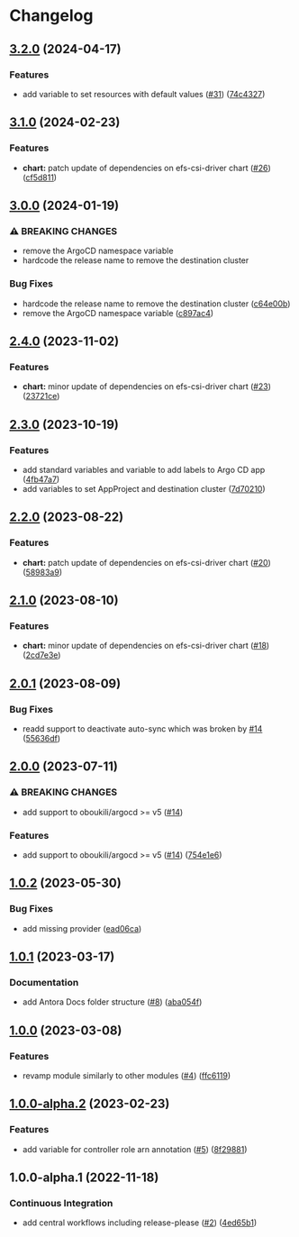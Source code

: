 # Changelog

## [3.2.0](https://github.com/camptocamp/devops-stack-module-efs-csi-driver/compare/v3.1.0...v3.2.0) (2024-04-17)


### Features

* add variable to set resources with default values ([#31](https://github.com/camptocamp/devops-stack-module-efs-csi-driver/issues/31)) ([74c4327](https://github.com/camptocamp/devops-stack-module-efs-csi-driver/commit/74c4327e3bce42792b46007babcf37c317a63610))

## [3.1.0](https://github.com/camptocamp/devops-stack-module-efs-csi-driver/compare/v3.0.0...v3.1.0) (2024-02-23)


### Features

* **chart:** patch update of dependencies on efs-csi-driver chart ([#26](https://github.com/camptocamp/devops-stack-module-efs-csi-driver/issues/26)) ([cf5d811](https://github.com/camptocamp/devops-stack-module-efs-csi-driver/commit/cf5d8114b4e033bd38cf983bfd7b76a99d4b61e3))

## [3.0.0](https://github.com/camptocamp/devops-stack-module-efs-csi-driver/compare/v2.4.0...v3.0.0) (2024-01-19)


### ⚠ BREAKING CHANGES

* remove the ArgoCD namespace variable
* hardcode the release name to remove the destination cluster

### Bug Fixes

* hardcode the release name to remove the destination cluster ([c64e00b](https://github.com/camptocamp/devops-stack-module-efs-csi-driver/commit/c64e00b05d45dd7796782f6983959e896aa82d41))
* remove the ArgoCD namespace variable ([c897ac4](https://github.com/camptocamp/devops-stack-module-efs-csi-driver/commit/c897ac4f3b386c412aabe1166f3c837b87002ea8))

## [2.4.0](https://github.com/camptocamp/devops-stack-module-efs-csi-driver/compare/v2.3.0...v2.4.0) (2023-11-02)


### Features

* **chart:** minor update of dependencies on efs-csi-driver chart ([#23](https://github.com/camptocamp/devops-stack-module-efs-csi-driver/issues/23)) ([23721ce](https://github.com/camptocamp/devops-stack-module-efs-csi-driver/commit/23721ce2e361b625761b515d7db284f0c1aaf2e4))

## [2.3.0](https://github.com/camptocamp/devops-stack-module-efs-csi-driver/compare/v2.2.0...v2.3.0) (2023-10-19)


### Features

* add standard variables and variable to add labels to Argo CD app ([4fb47a7](https://github.com/camptocamp/devops-stack-module-efs-csi-driver/commit/4fb47a7f85bd2c2f7eb51a53c3a392f86c979fb6))
* add variables to set AppProject and destination cluster ([7d70210](https://github.com/camptocamp/devops-stack-module-efs-csi-driver/commit/7d7021045fc47a184c56f831680d8e0945d9bb0e))

## [2.2.0](https://github.com/camptocamp/devops-stack-module-efs-csi-driver/compare/v2.1.0...v2.2.0) (2023-08-22)


### Features

* **chart:** patch update of dependencies on efs-csi-driver chart ([#20](https://github.com/camptocamp/devops-stack-module-efs-csi-driver/issues/20)) ([58983a9](https://github.com/camptocamp/devops-stack-module-efs-csi-driver/commit/58983a97eb2bbd92fcf377f91b854bbd6e378809))

## [2.1.0](https://github.com/camptocamp/devops-stack-module-efs-csi-driver/compare/v2.0.1...v2.1.0) (2023-08-10)


### Features

* **chart:** minor update of dependencies on efs-csi-driver chart ([#18](https://github.com/camptocamp/devops-stack-module-efs-csi-driver/issues/18)) ([2cd7e3e](https://github.com/camptocamp/devops-stack-module-efs-csi-driver/commit/2cd7e3e4487b715a4ee8b895e9fd3befecfc8626))

## [2.0.1](https://github.com/camptocamp/devops-stack-module-efs-csi-driver/compare/v2.0.0...v2.0.1) (2023-08-09)


### Bug Fixes

* readd support to deactivate auto-sync which was broken by [#14](https://github.com/camptocamp/devops-stack-module-efs-csi-driver/issues/14) ([55636df](https://github.com/camptocamp/devops-stack-module-efs-csi-driver/commit/55636df767ebbaccb863c8af051af0926d5a2a70))

## [2.0.0](https://github.com/camptocamp/devops-stack-module-efs-csi-driver/compare/v1.0.2...v2.0.0) (2023-07-11)


### ⚠ BREAKING CHANGES

* add support to oboukili/argocd >= v5 ([#14](https://github.com/camptocamp/devops-stack-module-efs-csi-driver/issues/14))

### Features

* add support to oboukili/argocd &gt;= v5 ([#14](https://github.com/camptocamp/devops-stack-module-efs-csi-driver/issues/14)) ([754e1e6](https://github.com/camptocamp/devops-stack-module-efs-csi-driver/commit/754e1e6dd1fa780c07aef7b9af209680fdda60d9))

## [1.0.2](https://github.com/camptocamp/devops-stack-module-efs-csi-driver/compare/v1.0.1...v1.0.2) (2023-05-30)


### Bug Fixes

* add missing provider ([ead06ca](https://github.com/camptocamp/devops-stack-module-efs-csi-driver/commit/ead06cae9e0fc4b1617a85fdca2789c5c69d910d))

## [1.0.1](https://github.com/camptocamp/devops-stack-module-efs-csi-driver/compare/v1.0.0...v1.0.1) (2023-03-17)


### Documentation

* add Antora Docs folder structure ([#8](https://github.com/camptocamp/devops-stack-module-efs-csi-driver/issues/8)) ([aba054f](https://github.com/camptocamp/devops-stack-module-efs-csi-driver/commit/aba054f1533507fff9ec614b2cdf789801fcf2a1))

## [1.0.0](https://github.com/camptocamp/devops-stack-module-efs-csi-driver/compare/v1.0.0-alpha.2...v1.0.0) (2023-03-08)


### Features

* revamp module similarly to other modules ([#4](https://github.com/camptocamp/devops-stack-module-efs-csi-driver/issues/4)) ([ffc6119](https://github.com/camptocamp/devops-stack-module-efs-csi-driver/commit/ffc611940e72a8b738c82ba8799df95fdf2da36d))

## [1.0.0-alpha.2](https://github.com/camptocamp/devops-stack-module-efs-csi-driver/compare/v1.0.0-alpha.1...v1.0.0-alpha.2) (2023-02-23)


### Features

* add variable for controller role arn annotation ([#5](https://github.com/camptocamp/devops-stack-module-efs-csi-driver/issues/5)) ([8f29881](https://github.com/camptocamp/devops-stack-module-efs-csi-driver/commit/8f298814db7e73cc422a21e26f307571218305cc))

## 1.0.0-alpha.1 (2022-11-18)


### Continuous Integration

* add central workflows including release-please ([#2](https://github.com/camptocamp/devops-stack-module-efs-csi-driver/issues/2)) ([4ed65b1](https://github.com/camptocamp/devops-stack-module-efs-csi-driver/commit/4ed65b10a18226cca49c724ac582273b4d740bc5))
